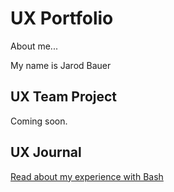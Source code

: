 # UX Portfolio

About me...

My name is Jarod Bauer

## UX Team Project

Coming soon.

## UX Journal

[Read about my experience with Bash](j01/)
